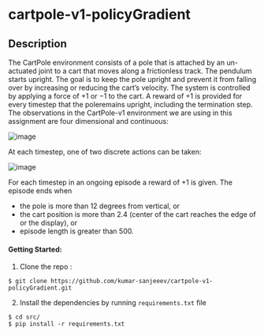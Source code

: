 # cartpole-v1-policyGradient
## Description

The CartPole environment consists of a pole that is attached by an un-actuated joint to a cart that moves along a frictionless track. The pendulum starts upright. The goal is to keep the pole upright and prevent it from falling over by increasing or reducing the cart’s velocity. The system is controlled by applying a force of +1 or −1 to the cart. A reward of +1 is provided for every timestep that the poleremains upright, including the termination step. The observations in the CartPole-v1 environment we are using in this assignment are four dimensional and continuous:

![image](https://user-images.githubusercontent.com/62834697/178379496-e312b684-a4a7-4646-b3ed-4fa48832b544.png)

At each timestep, one of two discrete actions can be taken:

![image](https://user-images.githubusercontent.com/62834697/178379615-c4bf59a5-24a5-4a51-b306-4f96b098ae11.png)

For each timestep in an ongoing episode a reward of +1 is given. The episode ends when
* the pole is more than 12 degrees from vertical, or
* the cart position is more than 2.4 (center of the cart reaches the edge of or the display), or
* episode length is greater than 500.

#### Getting Started:
1. Clone the repo :
```shell
$ git clone https://github.com/kumar-sanjeeev/cartpole-v1-policyGradient.git
```
2. Install the dependencies by running `requirements.txt` file
```shell
$ cd src/
$ pip install -r requirements.txt
```

